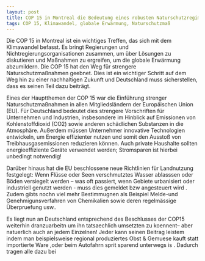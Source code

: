 ```yaml
---
layout: post
title: COP 15 in Montreal die Bedeutung eines robusten Naturschutzregimes für Deutschland
tags: COP 15, Klimawandel, globale Erwärmung, Naturschutzmaß
---
```




Die COP 15 in Montreal ist ein wichtiges Treffen, das sich mit dem Klimawandel befasst. Es bringt Regierungen und Nichtregierungsorganisationen zusammen, um über Lösungen zu diskutieren und Maßnahmen zu ergreifen, um die globale Erwärmung abzumildern. Die COP 15 hat den Weg für strengere Naturschutzmaßnahmen geebnet. Dies ist ein wichtiger Schritt auf dem Weg hin zu einer nachhaltigen Zukunft und Deutschland muss sicherstellen, dass es seinen Teil dazu beiträgt.

Eines der Hauptthemen der COP 15 war die Einführung strenger Naturschutzmaßnahmen in allen Mitgliedsländern der Europäischen Union (EU). Für Deutschland bedeutet dies strengere Vorschriften für Unternehmen und Industrien, insbesondere im Hinblick auf Emissionen von Kohlenstoffdioxid (CO2) sowie anderen schädlichen Substanzen in die Atmosphäre. Außerdem müssen Unternehmer innovative Technologien entwickeln, um Energie effizienter nutzen und somit den Ausstoß von Treibhausgasemissionen reduzieren können. Auch private Haushalte sollten energieeffiziente Geräte verwendet werden; Stromsparen ist hierbei unbedingt notwendig!

Darüber hinaus hat die EU beschlossene neue Richtlinien für Landnutzung festgelegt: Wenn Flüsse oder Seen verschmutztes Wasser ablasssen oder Böden versiegelt werden – was oft passiert, wenn Gebiete urbanisiert oder industriell genutzt werden - muss dies gemeldet bzw angesteuert wird . Zudem gibts nochn viel mehr Bestimmugnen als Beispiel Melde-und Genehmigunsverfahren von Chemikalien sowie deren regelmässige Überpruefung usw..

Es liegt nun an Deutschland entsprechend des Beschlusses der COP15 weiterhin dranzuarbeitn um ihn tatsaechlich umsetzten zu koennent– aber natuerlich auch an jedem Einzelnen! Jeder kann seinen Beitrag leistem indem man beispielsweise regional produziertes Obst & Gemuese kauft statt importierte Ware ,oder beim Autofahrn sprit sparend unterwegs is . Dadurch tragen alle dazu bei

